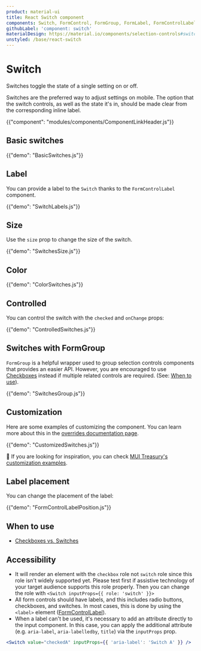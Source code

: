 ```yaml
---
product: material-ui
title: React Switch component
components: Switch, FormControl, FormGroup, FormLabel, FormControlLabel
githubLabel: 'component: switch'
materialDesign: https://material.io/components/selection-controls#switches
unstyled: /base/react-switch
---
```


# Switch

<p class="description">Switches toggle the state of a single setting on or off.</p>

Switches are the preferred way to adjust settings on mobile.
The option that the switch controls, as well as the state it's in,
should be made clear from the corresponding inline label.

{{"component": "modules/components/ComponentLinkHeader.js"}}

## Basic switches

{{"demo": "BasicSwitches.js"}}

## Label

You can provide a label to the `Switch` thanks to the `FormControlLabel` component.

{{"demo": "SwitchLabels.js"}}

## Size

Use the `size` prop to change the size of the switch.

{{"demo": "SwitchesSize.js"}}

## Color

{{"demo": "ColorSwitches.js"}}

## Controlled

You can control the switch with the `checked` and `onChange` props:

{{"demo": "ControlledSwitches.js"}}

## Switches with FormGroup

`FormGroup` is a helpful wrapper used to group selection controls components that provides an easier API.
However, you are encouraged to use [Checkboxes](/material-ui/react-checkbox/) instead if multiple related controls are required. (See: [When to use](#when-to-use)).

{{"demo": "SwitchesGroup.js"}}

## Customization

Here are some examples of customizing the component.
You can learn more about this in the [overrides documentation page](/material-ui/customization/how-to-customize/).

{{"demo": "CustomizedSwitches.js"}}

🎨 If you are looking for inspiration, you can check [MUI Treasury's customization examples](https://mui-treasury.com/styles/switch/).

## Label placement

You can change the placement of the label:

{{"demo": "FormControlLabelPosition.js"}}

## When to use

- [Checkboxes vs. Switches](https://uxplanet.org/checkbox-vs-toggle-switch-7fc6e83f10b8)

## Accessibility

- It will render an element with the `checkbox` role not `switch` role since this
  role isn't widely supported yet. Please test first if assistive technology of your
  target audience supports this role properly. Then you can change the role with
  `<Switch inputProps={{ role: 'switch' }}>`
- All form controls should have labels, and this includes radio buttons, checkboxes, and switches. In most cases, this is done by using the `<label>` element ([FormControlLabel](/material-ui/api/form-control-label/)).
- When a label can't be used, it's necessary to add an attribute directly to the input component.
  In this case, you can apply the additional attribute (e.g. `aria-label`, `aria-labelledby`, `title`) via the `inputProps` prop.

```jsx
<Switch value="checkedA" inputProps={{ 'aria-label': 'Switch A' }} />
```

